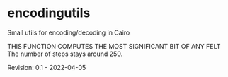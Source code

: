 # encodingutils
Small utils for encoding/decoding in Cairo

THIS FUNCTION COMPUTES THE MOST SIGNIFICANT BIT OF ANY FELT
The number of steps stays around 250.

Revision: 0.1 - 2022-04-05

